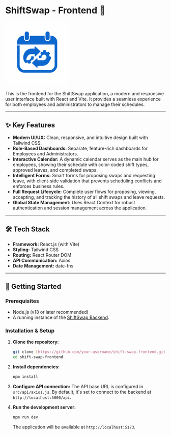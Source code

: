 # ShiftSwap - Frontend 🎨

<p align="start">
  <img src="https://github.com/Saurabh1590/shift-swap-frontend/blob/main/src/assets/ShiftSwapLogo.png?raw=true" alt="ShiftSwap Logo" width="200"/>
</p>

This is the frontend for the ShiftSwap application, a modern and responsive user interface built with React and Vite. It provides a seamless experience for both employees and administrators to manage their schedules.

---

## ✨ Key Features

- **Modern UI/UX:** Clean, responsive, and intuitive design built with Tailwind CSS.
- **Role-Based Dashboards:** Separate, feature-rich dashboards for Employees and Administrators.
- **Interactive Calendar:** A dynamic calendar serves as the main hub for employees, showing their schedule with color-coded shift types, approved leaves, and completed swaps.
- **Intelligent Forms:** Smart forms for proposing swaps and requesting leave, with client-side validation that prevents scheduling conflicts and enforces business rules.
- **Full Request Lifecycle:** Complete user flows for proposing, viewing, accepting, and tracking the history of all shift swaps and leave requests.
- **Global State Management:** Uses React Context for robust authentication and session management across the application.

---

## 🛠️ Tech Stack

- **Framework:** React.js (with Vite)
- **Styling:** Tailwind CSS
- **Routing:** React Router DOM
- **API Communication:** Axios
- **Date Management:** date-fns

---

## 🚀 Getting Started

### Prerequisites

- Node.js (v18 or later recommended)
- A running instance of the [ShiftSwap Backend](https://github.com/your-username/shift-swap-backend).

### Installation & Setup

1.  **Clone the repository:**
    ```bash
    git clone [https://github.com/your-username/shift-swap-frontend.git](https://github.com/your-username/shift-swap-frontend.git)
    cd shift-swap-frontend
    ```

2.  **Install dependencies:**
    ```bash
    npm install
    ```

3.  **Configure API connection:**
    The API base URL is configured in `src/api/axios.js`. By default, it's set to connect to the backend at `http://localhost:5000/api`.

4.  **Run the development server:**
    ```bash
    npm run dev
    ```
    The application will be available at `http://localhost:5173`.